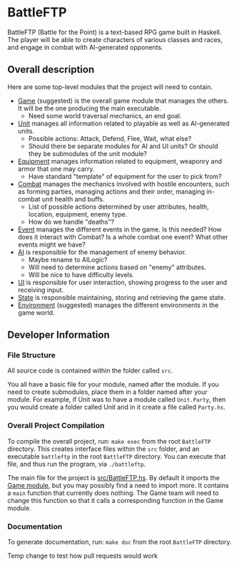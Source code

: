 # BattleFTP

BattleFTP (Battle for the Point) is a text-based RPG game built in Haskell. The player will be able to create characters of various classes and races, and engage in combat with AI-generated opponents.

## Overall description

Here are some top-level modules that the project will need to contain.


- [Game](#game) (suggested) is the overall game module that manages the others. It will be the one producing the main executable.
    - Need some world traversal mechanics, an end goal.
- [Unit](#unit) manages all information related to playable as well as AI-generated units.
    - Possible actions: Attack, Defend, Flee, Wait, what else?
    - Should there be separate modules for AI and UI units? Or should they be submodules of the unit module?
- [Equipment](#equipment) manages information related to equipment, weaponry and armor that one may carry.
    - Have standard "template" of equipment for the user to pick from?
- [Combat](#combat) manages the mechanics involved with hostile encounters, such as forming parties, managing actions and their order, managing in-combat unit health and buffs.
    - List of possible actions determined by user attributes, health, location, equipment, enemy type.
    - How do we handle "deaths"?
- [Event](#event) manages the different events in the game. Is this needed? How does it interact with Combat? Is a whole combat one event? What other events might we have?
- [AI](#ai) is responsible for the management of enemy behavior.
    - Maybe rename to AILogic?
    - Will need to determine actions based on "enemy" attributes.
    - Will be nice to have difficulty levels.
- [UI](#ui) is responsible for user interaction, showing progress to the user and receiving input.
- [State](#state) is responsible maintaining, storing and retrieving the game state.
- [Environment](#environment) (suggested) manages the different environments in the game world.

## Developer Information

### File Structure

All source code is contained within the folder called `src`.

You all have a basic file for your module, named after the module. If you need to create submodules, place them in a folder named after your module. For example, if Unit was to have a module called `Unit.Party`, then you would create a folder called Unit and in it create a file called `Party.hs`.

### Overall Project Compilation

To compile the overall project, run: `make exec` from the root `BattleFTP` directory. This creates interface files within the `src` folder, and an executable `battleftp` in the root `BattleFTP` directory. You can execute that file, and thus run the program, via `./battleftp`.

The main file for the project is [src/BattleFTP.hs](src/BattleFTP.hs). By default it imports the [Game module](src/Game.hs), but you may possibly find a need to import more. It contains a `main` function that currently does nothing. The Game team will need to change this function so that it calls a corresponding function in the Game module.

### Documentation

To generate documentation, run: `make doc` from the root `BattleFTP` directory.


Temp change to test how pull requests would work
